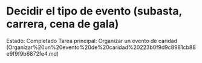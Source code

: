 # Decidir el tipo de evento (subasta, carrera, cena de gala)

Estado: Completado
Tarea principal: Organizar un evento de caridad (Organizar%20un%20evento%20de%20caridad%20223b0f9d9c8981cb88e9f9f9b6872fe4.md)